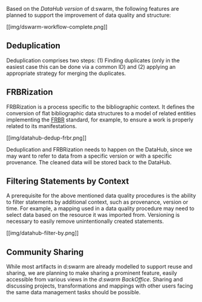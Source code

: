 Based on the *DataHub version* of d:swarm, the following features are planned to support the improvement of data quality and structure:

[[img/dswarm-workflow-complete.png]]

## Deduplication ##
Deduplication comprises two steps: (1) Finding duplicates (only in the easiest case this can be done via a common ID) and (2) applying an appropriate strategy for merging the duplicates.

## FRBRization ##
FRBRization is a process specific to the bibliographic context. It defines the conversion of flat bibliographic data structures to a model of related entities implementing the [FRBR](https://de.wikipedia.org/wiki/Functional_Requirements_for_Bibliographic_Records) standard, for example, to ensure a work is properly related to its manifestations.

[[img/datahub-dedup-frbr.png]]

Deduplication and FRBRization needs to happen on the DataHub, since we may want to refer to data from a specific version or with a specific provenance. The cleaned data will be stored back to the DataHub.

## Filtering Statements by Context ##
A prerequisite for the above mentioned data quality procedures is the ability to filter statements by additional context, such as provenance, version or time. For example, a mapping used in a data quality procedure may need to select data based on the resource it was imported from. Versioning is necessary to easily remove unintentionally created statements.

[[img/datahub-filter-by.png]]

## Community Sharing ###

While most artifacts in d:swarm are already modelled to support reuse and sharing, we are planning to make sharing a prominent feature, easily accessible from various views in the *d:swarm BackOffice*. Sharing and discussing projects, transformations and mappings with other users facing the same data management tasks should be possible. 


<!-- Further things to mention: semantic enrichment, publication as LOD (not only RDF) -->